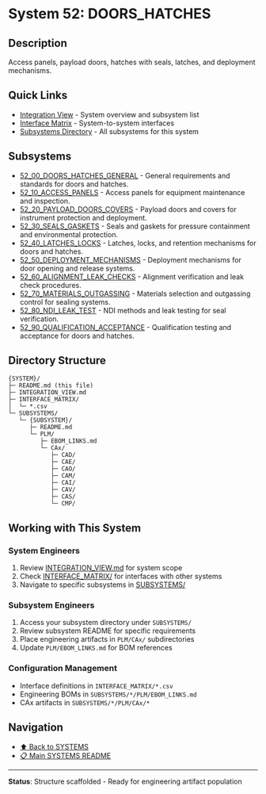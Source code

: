 # System 52: DOORS_HATCHES

## Description

Access panels, payload doors, hatches with seals, latches, and deployment mechanisms.

## Quick Links

- [Integration View](./INTEGRATION_VIEW.md) - System overview and subsystem list
- [Interface Matrix](./INTERFACE_MATRIX/) - System-to-system interfaces
- [Subsystems Directory](./SUBSYSTEMS/) - All subsystems for this system

## Subsystems

- [52_00_DOORS_HATCHES_GENERAL](./SUBSYSTEMS/52_00_DOORS_HATCHES_GENERAL/) - General requirements and standards for doors and hatches.
- [52_10_ACCESS_PANELS](./SUBSYSTEMS/52_10_ACCESS_PANELS/) - Access panels for equipment maintenance and inspection.
- [52_20_PAYLOAD_DOORS_COVERS](./SUBSYSTEMS/52_20_PAYLOAD_DOORS_COVERS/) - Payload doors and covers for instrument protection and deployment.
- [52_30_SEALS_GASKETS](./SUBSYSTEMS/52_30_SEALS_GASKETS/) - Seals and gaskets for pressure containment and environmental protection.
- [52_40_LATCHES_LOCKS](./SUBSYSTEMS/52_40_LATCHES_LOCKS/) - Latches, locks, and retention mechanisms for doors and hatches.
- [52_50_DEPLOYMENT_MECHANISMS](./SUBSYSTEMS/52_50_DEPLOYMENT_MECHANISMS/) - Deployment mechanisms for door opening and release systems.
- [52_60_ALIGNMENT_LEAK_CHECKS](./SUBSYSTEMS/52_60_ALIGNMENT_LEAK_CHECKS/) - Alignment verification and leak check procedures.
- [52_70_MATERIALS_OUTGASSING](./SUBSYSTEMS/52_70_MATERIALS_OUTGASSING/) - Materials selection and outgassing control for sealing systems.
- [52_80_NDI_LEAK_TEST](./SUBSYSTEMS/52_80_NDI_LEAK_TEST/) - NDI methods and leak testing for seal verification.
- [52_90_QUALIFICATION_ACCEPTANCE](./SUBSYSTEMS/52_90_QUALIFICATION_ACCEPTANCE/) - Qualification testing and acceptance for doors and hatches.

## Directory Structure

```
{SYSTEM}/
├─ README.md (this file)
├─ INTEGRATION_VIEW.md
├─ INTERFACE_MATRIX/
│  └─ *.csv
└─ SUBSYSTEMS/
   └─ {SUBSYSTEM}/
      ├─ README.md
      └─ PLM/
         ├─ EBOM_LINKS.md
         └─ CAx/
            ├─ CAD/
            ├─ CAE/
            ├─ CAO/
            ├─ CAM/
            ├─ CAI/
            ├─ CAV/
            ├─ CAS/
            └─ CMP/
```

## Working with This System

### System Engineers
1. Review [INTEGRATION_VIEW.md](./INTEGRATION_VIEW.md) for system scope
2. Check [INTERFACE_MATRIX/](./INTERFACE_MATRIX/) for interfaces with other systems
3. Navigate to specific subsystems in [SUBSYSTEMS/](./SUBSYSTEMS/)

### Subsystem Engineers
1. Access your subsystem directory under `SUBSYSTEMS/`
2. Review subsystem README for specific requirements
3. Place engineering artifacts in `PLM/CAx/` subdirectories
4. Update `PLM/EBOM_LINKS.md` for BOM references

### Configuration Management
- Interface definitions in `INTERFACE_MATRIX/*.csv`
- Engineering BOMs in `SUBSYSTEMS/*/PLM/EBOM_LINKS.md`
- CAx artifacts in `SUBSYSTEMS/*/PLM/CAx/*`

## Navigation

- [⬆️ Back to SYSTEMS](../)
- [📋 Main SYSTEMS README](../README.md)

---

**Status**: Structure scaffolded - Ready for engineering artifact population
